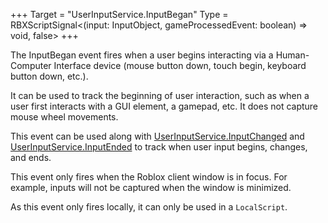 +++
Target = "UserInputService.InputBegan"
Type = RBXScriptSignal<(input: InputObject, gameProcessedEvent: boolean) => void, false>
+++

The InputBegan event fires when a user begins interacting via a Human-Computer Interface device (mouse button down, touch begin, keyboard button down, etc.).It can be used to track the beginning of user interaction, such as when a user first interacts with a GUI element, a gamepad, etc. It does not capture mouse wheel movements.This event can be used along with [UserInputService.InputChanged](https://developer.roblox.com/api-reference/event/UserInputService/InputChanged) and [UserInputService.InputEnded](https://developer.roblox.com/api-reference/event/UserInputService/InputEnded) to track when user input begins, changes, and ends.This event only fires when the Roblox client window is in focus. For example, inputs will not be captured when the window is minimized.As this event only fires locally, it can only be used in a `LocalScript`.